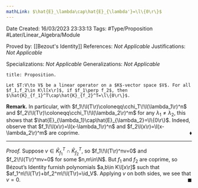 ```yaml
---
mathLink: $\hat{E}_\lambda\cap\hat{E}_{\lambda'}=\l\{0\r\}$
---
```


<div class="topSpace"></div>

Date Created: 16/03/2023 23:33:13
Tags: #Type/Proposition #Later/Linear_Algebra/Module

Proved by: [[Bezout's Identity]]
References: <i>Not Applicable</i>
Justifications: <i>Not Applicable</i>

Specializations: <i>Not Applicable</i>
Generalizations: <i>Not Applicable</i>

``` ad-Proposition
title: Proposition.

Let $T:V\to V$ be a linear operator on a $K$-vector space $V$. For all $f_1,f_2\in K\l[x\r]$, if $f_1\perp f_2$, then $\hat{K}_{f_1}^T\cap\hat{K}_{f_2}^T=\l\{0\r\}$.

```

<b>Remark.</b> In particular, with $f_1\!\l(T\r)\coloneqq\cchi_T\!\l(\lambda_1\r)^n$ and $f_2\!\l(T\r)\coloneqq\cchi_T\!\l(\lambda_2\r)^m$ for any $\lambda_1\neq\lambda_2$, this shows that $\hat{E}_{\lambda_1}\cap\hat{E}_{\lambda_2}=\l\{0\r\}$. Indeed, observe that $f_1\!\l(x\r)=\l(x-\lambda_1\r)^n$ and $f_2\l(x\r)=\l(x-\lambda_2\r)^m$ are coprime.<span style="float:right;">$\blacklozenge$</span>

---

<i>Proof.</i> Suppose $v\in\hat{K}_{f_1}^T\cap\hat{K}_{f_2}^T$, so $f_1\!\l(T\r)^nv=0$ and $f_2\!\l(T\r)^mv=0$ for some $n,m\in\N$. But $f_1$ and $f_2$ are coprime, so Bézout’s Identity furnish polynomials $a,b\in K\l[x\r]$ such that $af_1^n\!\l(T\r)+bf_2^m\!\l(T\r)=\id_V$. Applying $v$ on both sides, we see that $v=0$.<span style="float:right;">$\blacksquare$</span>

